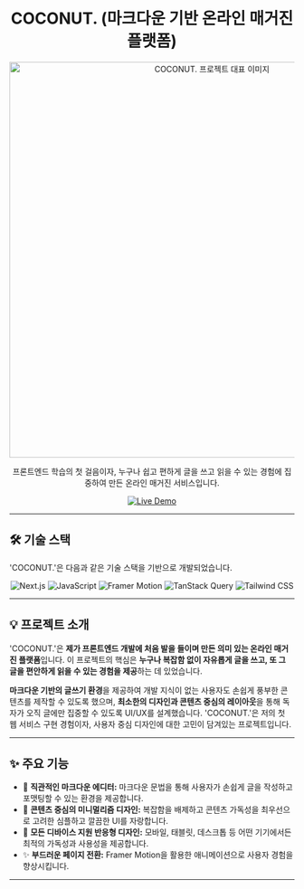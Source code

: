 
<div align="center">
  <h1>COCONUT. (마크다운 기반 온라인 매거진 플랫폼)</h1>
  <img src="https://ewqfysoxkdbxiitjyrgr.supabase.co/storage/v1/object/public/portfolio/Screenshot/coconutScreen.png" alt="COCONUT. 프로젝트 대표 이미지" width="700px">
  <p>프론트엔드 학습의 첫 걸음이자, 누구나 쉽고 편하게 글을 쓰고 읽을 수 있는 경험에 집중하여 만든 온라인 매거진 서비스입니다.</p>
  
  <p>
    <a href="https://coconut-leejihyeons-projects.vercel.app/" target="_blank">
      <img src="https://img.shields.io/badge/Live%20Demo-1A2B3C?style=for-the-badge&logo=google-chrome&logoColor=white" alt="Live Demo">
    </a>
  </p>
</div>


---

## 🛠️ 기술 스택

'COCONUT.'은 다음과 같은 기술 스택을 기반으로 개발되었습니다.

<p align="center">
  <img src="https://img.shields.io/badge/Next.js-000000?style=for-the-badge&logo=next.js&logoColor=white" alt="Next.js" />
  <img src="https://img.shields.io/badge/JavaScript-F7DF1E?style=for-the-badge&logo=javascript&logoColor=black" alt="JavaScript" />
  <img src="https://img.shields.io/badge/Framer_Motion-0055FF?style=for-the-badge&logo=framer&logoColor=white" alt="Framer Motion" />
  <img src="https://img.shields.io/badge/TanStack_Query-FF4154?style=for-the-badge&logo=reactquery&logoColor=white" alt="TanStack Query" />
  <img src="https://img.shields.io/badge/Tailwind_CSS-06B6D4?style=for-the-badge&logo=tailwindcss&logoColor=white" alt="Tailwind CSS" />
  </p>

---

## 💡 프로젝트 소개

'COCONUT.'은 **제가 프론트엔드 개발에 처음 발을 들이며 만든 의미 있는 온라인 매거진 플랫폼**입니다. 이 프로젝트의 핵심은 **누구나 복잡함 없이 자유롭게 글을 쓰고, 또 그 글을 편안하게 읽을 수 있는 경험을 제공**하는 데 있었습니다.

**마크다운 기반의 글쓰기 환경**을 제공하여 개발 지식이 없는 사용자도 손쉽게 풍부한 콘텐츠를 제작할 수 있도록 했으며, **최소한의 디자인과 콘텐츠 중심의 레이아웃**을 통해 독자가 오직 글에만 집중할 수 있도록 UI/UX를 설계했습니다. 'COCONUT.'은 저의 첫 웹 서비스 구현 경험이자, 사용자 중심 디자인에 대한 고민이 담겨있는 프로젝트입니다.

---

## ✨ 주요 기능


* 📝 **직관적인 마크다운 에디터:** 마크다운 문법을 통해 사용자가 손쉽게 글을 작성하고 포맷팅할 수 있는 환경을 제공합니다.
* 📖 **콘텐츠 중심의 미니멀리즘 디자인:** 복잡함을 배제하고 콘텐츠 가독성을 최우선으로 고려한 심플하고 깔끔한 UI를 자랑합니다.
* 📱 **모든 디바이스 지원 반응형 디자인:** 모바일, 태블릿, 데스크톱 등 어떤 기기에서든 최적의 가독성과 사용성을 제공합니다.
* ✨ **부드러운 페이지 전환:** Framer Motion을 활용한 애니메이션으로 사용자 경험을 향상시킵니다.

---


